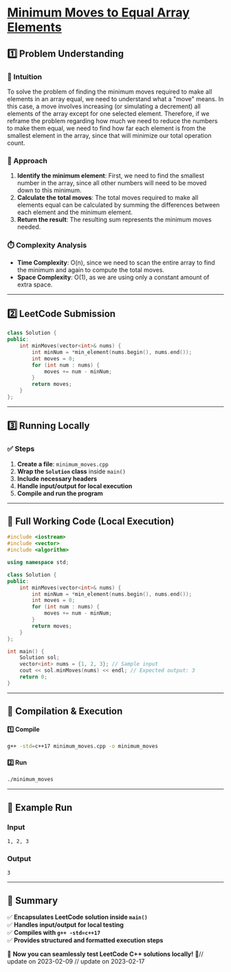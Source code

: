 # **[Minimum Moves to Equal Array Elements](https://leetcode.com/problems/minimum-moves-to-equal-array-elements/description/)**  

## **1️⃣ Problem Understanding**  
### **📌 Intuition**  
To solve the problem of finding the minimum moves required to make all elements in an array equal, we need to understand what a "move" means. In this case, a move involves increasing (or simulating a decrement) all elements of the array except for one selected element. Therefore, if we reframe the problem regarding how much we need to reduce the numbers to make them equal, we need to find how far each element is from the smallest element in the array, since that will minimize our total operation count.

### **🚀 Approach**  
1. **Identify the minimum element**: First, we need to find the smallest number in the array, since all other numbers will need to be moved down to this minimum.
2. **Calculate the total moves**: The total moves required to make all elements equal can be calculated by summing the differences between each element and the minimum element.
3. **Return the result**: The resulting sum represents the minimum moves needed.

### **⏱️ Complexity Analysis**  
- **Time Complexity**: O(n), since we need to scan the entire array to find the minimum and again to compute the total moves.  
- **Space Complexity**: O(1), as we are using only a constant amount of extra space.

---

## **2️⃣ LeetCode Submission**  
```cpp
class Solution {
public:
    int minMoves(vector<int>& nums) {
        int minNum = *min_element(nums.begin(), nums.end());
        int moves = 0;
        for (int num : nums) {
            moves += num - minNum;
        }
        return moves;
    }
};  
```  

---

## **3️⃣ Running Locally**  
### **✅ Steps**  
1. **Create a file**: `minimum_moves.cpp`  
2. **Wrap the `Solution` class** inside `main()`  
3. **Include necessary headers**  
4. **Handle input/output for local execution**  
5. **Compile and run the program**  

---  

## **📝 Full Working Code (Local Execution)**  
```cpp
#include <iostream>
#include <vector>
#include <algorithm>

using namespace std;

class Solution {
public:
    int minMoves(vector<int>& nums) {
        int minNum = *min_element(nums.begin(), nums.end());
        int moves = 0;
        for (int num : nums) {
            moves += num - minNum;
        }
        return moves;
    }
};

int main() {
    Solution sol;
    vector<int> nums = {1, 2, 3}; // Sample input
    cout << sol.minMoves(nums) << endl; // Expected output: 3
    return 0;
}  
```  

---  

## **🔧 Compilation & Execution**  
#### **1️⃣ Compile**  
```bash
g++ -std=c++17 minimum_moves.cpp -o minimum_moves
```  

#### **2️⃣ Run**  
```bash
./minimum_moves
```  

---  

## **🎯 Example Run**  
### **Input**  
```
1, 2, 3
```  
### **Output**  
```
3
```  

---  

## **📌 Summary**  
✅ **Encapsulates LeetCode solution inside `main()`**  
✅ **Handles input/output for local testing**  
✅ **Compiles with `g++ -std=c++17`**  
✅ **Provides structured and formatted execution steps**  

🚀 **Now you can seamlessly test LeetCode C++ solutions locally!** 🚀// update on 2023-02-09
// update on 2023-02-17
